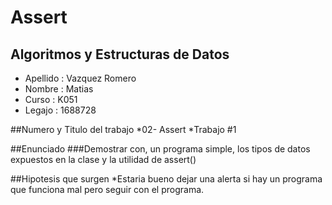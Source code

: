 # Assert
## Algoritmos y Estructuras de Datos 
* Apellido : Vazquez Romero 
* Nombre : Matias
* Curso : K051 
* Legajo : 1688728 


##Numero y Titulo del trabajo
*02- Assert
*Trabajo #1

##Enunciado
###Demostrar con, un programa simple, los tipos de datos expuestos en la clase y la utilidad de assert()

##Hipotesis que surgen
*Estaria bueno dejar una alerta si hay un programa que funciona mal pero seguir con el programa.

